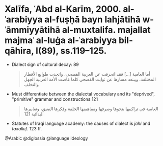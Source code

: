 # Xalīfa, ʿAbd al-Karīm, 2000. al-ʿarabiyya al-fuṣḥā bayn lahjātihā w-ʿāmmiyyātihā al-muxtalifa.  majallat majmaʿ al-luġa al-ʿarabiyya bil-qāhira, I(89), ss.119–125.

- Dialect sign of cultural decay: 89

    > أما العامية [...] فقد انحرفت عن العربية الفصحى، واتجذت طوابع الأقطار المختلفة، ويبتعد مسارها عن ثوابت الفصحى كلما غاصت الأمة العربية الجهل والتخلف

- Must differentiate between the dialectal vocabulary and its "deprived", "primitive" grammar and constructions 121

    > العامية في تراكيبها بنحوها وصرفها ومفاهيمها الجلفة وفكرها الضيق، وتعابيرها البدائية 121

- Statutes of Iraqi language academy: the causes of dialect is *jahl* and *taxalluf*. 123 ff. 

@Arabic
@diglossia
@language ideology
